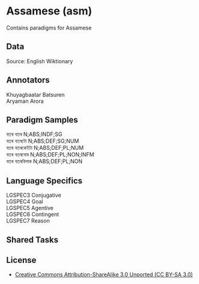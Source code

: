 # Assamese (asm)

Contains paradigms for Assamese

## Data

Source: English Wiktionary

## Annotators
Khuyagbaatar Batsuren <br />
Aryaman Arora

## Paradigm Samples
বতৰ	বতৰ	N;ABS;INDF;SG <br />
বতৰ	বতৰটো	N;ABS;DEF;SG;NUM <br />
বতৰ	বতৰকেইটা	N;ABS;DEF;PL;NUM <br />
বতৰ	বতৰবোৰ	N;ABS;DEF;PL;NON;INFM <br />
বতৰ	বতৰবিলাক	N;ABS;DEF;PL;NON <br />

## Language Specifics
LGSPEC3 Conjugative <br />
LGSPEC4 Goal <br />
LGSPEC5 Agentive <br />
LGSPEC6 Contingent <br />
LGSPEC7 Reason <br />

## Shared Tasks


## License
- [Creative Commons Attribution-ShareAlike 3.0 Unported (CC BY-SA 3.0)](https://creativecommons.org/licenses/by-sa/3.0/)
